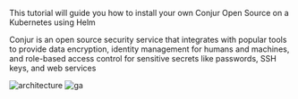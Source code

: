 This tutorial will guide you how to install your own Conjur Open Source on a Kubernetes using Helm

Conjur is an open source security service that integrates with popular tools to provide data encryption, identity management for humans and machines, and role-based access control for sensitive secrets like passwords, SSH keys, and web services

![architecture](https://docs.conjur.org/Latest/en/Content/Images/Integrations/k8s-oss-integration-arch.jpg)
![ga](https://ga-beacon-226104.appspot.com/UA-131132287-1/conjur-oss-kubernetes?pixel&useReferer)
